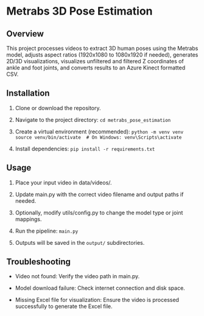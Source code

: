 # Metrabs 3D Pose Estimation

## Overview

This project processes videos to extract 3D human poses using the Metrabs model, adjusts aspect ratios (1920x1080 to 1080x1920 if needed), generates 2D/3D visualizations, visualizes unfiltered and filtered Z coordinates of ankle and foot joints, and converts results to an Azure Kinect formatted CSV.

## Installation

1. Clone or download the repository.

2. Navigate to the project directory: 
`cd metrabs_pose_estimation`

3. Create a virtual environment (recommended):
`python -m venv venv`
`source venv/bin/activate  # On Windows: venv\Scripts\activate`

4. Install dependencies:
`pip install -r requirements.txt`

## Usage

1. Place your input video in data/videos/.

2. Update main.py with the correct video filename and output paths if needed.

3. Optionally, modify utils/config.py to change the model type or joint mappings.

4. Run the pipeline:
`main.py`

5. Outputs will be saved in the `output/` subdirectories.


## Troubleshooting

- Video not found: Verify the video path in main.py.

- Model download failure: Check internet connection and disk space.

- Missing Excel file for visualization: Ensure the video is processed successfully to generate the Excel file.